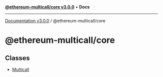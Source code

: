 [**@ethereum-multicall/core v3.0.0**](README.md) • **Docs**

***

[Documentation v3.0.0](../../packages.md) / @ethereum-multicall/core

# @ethereum-multicall/core

## Classes

- [Multicall](classes/Multicall.md)
